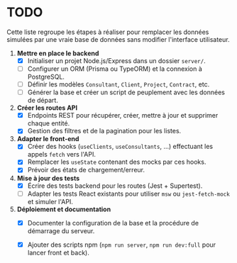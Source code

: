 # TODO

Cette liste regroupe les étapes à réaliser pour remplacer les données simulées par une vraie base de données sans modifier l'interface utilisateur.

1. **Mettre en place le backend**
   - [x] Initialiser un projet Node.js/Express dans un dossier `server/`.
   - [ ] Configurer un ORM (Prisma ou TypeORM) et la connexion à PostgreSQL.
   - [ ] Définir les modèles `Consultant`, `Client`, `Project`, `Contract`, etc.
   - [ ] Générer la base et créer un script de peuplement avec les données de départ.
2. **Créer les routes API**
   - [x] Endpoints REST pour récupérer, créer, mettre à jour et supprimer chaque entité.
   - [x] Gestion des filtres et de la pagination pour les listes.
3. **Adapter le front‑end**
   - [x] Créer des hooks (`useClients`, `useConsultants`, …) effectuant les appels `fetch` vers l'API.
   - [x] Remplacer les `useState` contenant des mocks par ces hooks.
   - [x] Prévoir des états de chargement/erreur.
4. **Mise à jour des tests**
   - [x] Écrire des tests backend pour les routes (Jest + Supertest).
   - [ ] Adapter les tests React existants pour utiliser `msw` ou `jest-fetch-mock` et simuler l'API.
5. **Déploiement et documentation**
   - [x] Documenter la configuration de la base et la procédure de démarrage du serveur.
   - [x] Ajouter des scripts npm (`npm run server`, `npm run dev:full` pour lancer front et back).

